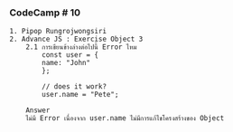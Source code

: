 ### CodeCamp # 10
    1. Pipop Rungrojwongsiri
    2. Advance JS : Exercise Object 3
        2.1 การเขียนข้างล่างต่อไปนี้ Error ไหม
            const user = {
            name: "John"
            };

            // does it work?
            user.name = "Pete";

        Answer
        ไม่มี Error เนื่องจาก user.name ไม่มีการแก้ไขโครงสร้างของ Object